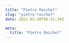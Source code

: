 ```yaml
---
title: "Pietro Reichel"
slug: "pietro-reichel"
date: 2021-02-20T06:51:34Z

meta:
  title: "Pietro Reichel"
---
```


